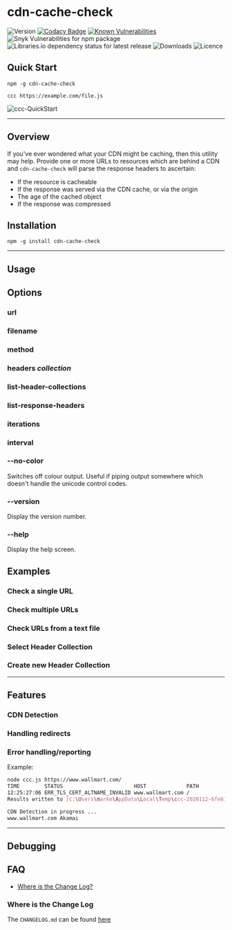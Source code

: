 # cdn-cache-check

![Version](https://img.shields.io/npm/v/cdn-cache-check.svg?style=plastic)
[![Codacy Badge](https://app.codacy.com/project/badge/Grade/9036b897af074a8ba94d5a22e24e5680)](https://www.codacy.com?utm_source=bitbucket.org&amp;utm_medium=referral&amp;utm_content=MarkSMurphy/cdn-cache-check&amp;utm_campaign=Badge_Grade)
[![Known Vulnerabilities](https://snyk.io/test/npm/cdn-cache-check/1.0.0/badge.svg)](https://snyk.io/test/npm/cdn-cache-check/1.0.0)
![Snyk Vulnerabilities for npm package](https://img.shields.io/snyk/vulnerabilities/npm/cdn-cache-check?style=plastic)
![Libraries.io dependency status for latest release](https://img.shields.io/librariesio/release/npm/cdn-cache-check.svg?style=plastic)
![Downloads](https://img.shields.io/npm/dm/cdn-cache-check.svg?style=plastic)
![Licence](https://img.shields.io/npm/l/cdn-cache-check.svg?style=plastic)

## Quick Start

```text
npm -g cdn-cache-check

ccc https://example.com/file.js
```

![`ccc-QuickStart`](https://marksmurphy.github.io/img/ccc-QuickStart.gif)

---

## Overview

If you've ever wondered what your CDN might be caching, then this utility may help.  Provide one or more URLs to resources which are behind a CDN and `cdn-cache-check` will parse the response headers to ascertain:

* If the resource is cacheable
* If the response was served via the CDN cache, or via the origin
* The age of the cached object
* If the response was compressed

## Installation

```text
npm -g install cdn-cache-check
```

---

## Usage

## Options

### url

### filename

### method

### headers *collection*

### list-header-collections

### list-response-headers

### iterations

### interval

### --no-color

Switches off colour output.  Useful if piping output somewhere which doesn't handle the unicode control codes.

### --version

Display the version number.

### --help

Display the help screen.

## Examples

### Check a single URL

### Check multiple URLs

### Check URLs from a text file

### Select **Header Collection**

### Create new **Header Collection**

---

## Features

### CDN Detection

### Handling redirects

### Error handling/reporting

Example:

```bash
node ccc.js https://www.wallmart.com/
TIME        STATUS                       HOST             PATH
12:25:27:06 ERR_TLS_CERT_ALTNAME_INVALID www.wallmart.com /
Results written to [C:\Users\markm\AppData\Local\Temp\ccc-2020112-6fe61c30.csv]

CDN Detection in progress ...
www.wallmart.com Akamai
```

---

## Debugging

## FAQ

* [Where is the Change Log?](#where-is-the-change-log)

### Where is the Change Log

The `CHANGELOG.md` can be found [here](./CHANGELOG.md)

